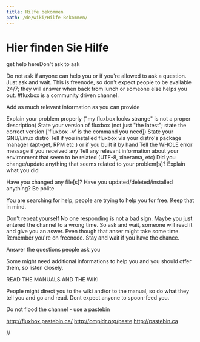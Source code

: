 ```yaml
---
title: Hilfe bekommen
path: /de/wiki/Hilfe-Bekommen/
---
```

# Hier finden Sie Hilfe</h1>
get help hereDon't ask to ask

Do not ask if anyone can help you or if you're allowed to ask a question. Just ask and wait. This is freenode, so don't expect people to be available 24/7; they will answer when back from lunch or someone else helps you out. #fluxbox is a community driven channel.

Add as much relevant information as you can provide

Explain your problem properly ("my fluxbox looks strange" is not a proper description)
State your version of fluxbox (not just "the latest"; state the correct version ['fluxbox -v' is the command you need])
State your GNU/Linux distro
Tell if you installed fluxbox via your distro's package manager (apt-get, RPM etc.) or if you built it by hand
Tell the WHOLE error message if you received any
Tell any relevant information about your environment that seem to be related (UTF-8, xinerama, etc)
Did you change/update anything that seems related to your problem[s]?
Explain what you did

Have you changed any file[s]?
Have you updated/deleted/installed anything?
Be polite

You are searching for help, people are trying to help you for free. Keep that in mind.

Don't repeat yourself
No one responding is not a bad sign. Maybe you just entered the channel to a wrong time. So ask and wait, someone will read it and give you an aswer. Even though that anser might take some time. Remember you're on freenode. Stay and wait if you have the chance.

Answer the questions people ask you

Some might need additional informations to help you and you should offer them, so listen closely.

READ THE MANUALS AND THE WIKI

People might direct you to the wiki and/or to the manual, so do what they tell you and go and read. Dont expect anyone to spoon-feed you.

Do not flood the channel - use a pastebin

http://fluxbox.pastebin.ca/
http://ompldr.org/paste
http://pastebin.ca


// <iframexyz
 src="http://webchat.freenode.
 net?nick=fluxbox-wiki.&channels=%23fluxbox&uio=MTY9dHJ1ZSY5PXRydWUmMTA9dHJ1ZSYxMT0xMA81" width="647" height="500"></iframe>
